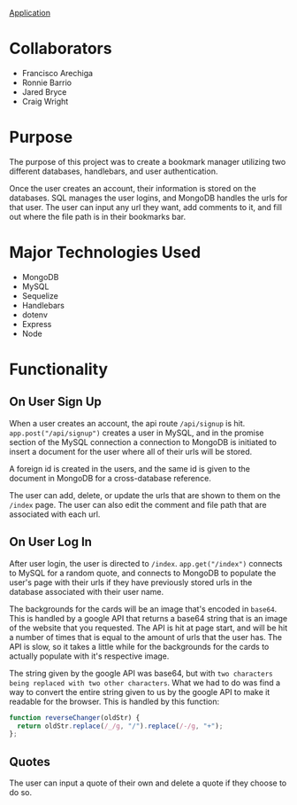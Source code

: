 [Application](https://calm-ocean-96864.herokuapp.com/)

# **Collaborators**

* Francisco Arechiga
* Ronnie Barrio
* Jared Bryce
* Craig Wright

# **Purpose**

The purpose of this project was to create a bookmark manager utilizing two different databases, handlebars, and user authentication. 

Once the user creates an account, their information is stored on the databases. SQL manages the user logins, and MongoDB handles the urls for that user. The user can input any url they want, add comments to it, and fill out where the file path is in their bookmarks bar.

# **Major Technologies Used**

* MongoDB
* MySQL
* Sequelize
* Handlebars
* dotenv
* Express
* Node

# **Functionality**

## **On User Sign Up**

When a user creates an account, the api route `/api/signup` is hit. `app.post("/api/signup")` creates a user in MySQL, and in the promise section of the MySQL connection a connection to MongoDB is initiated to insert a document for the user where all of their urls will be stored.

A foreign id is created in the users, and the same id is given to the document in MongoDB for a cross-database reference. 

The user can add, delete, or update the urls that are shown to them on the `/index` page. The user can also edit the comment and file path that are associated with each url.

## **On User Log In**

After user login, the user is directed to `/index`. `app.get("/index")` connects to MySQL for a random quote, and connects to MongoDB to populate the user's page with their urls if they have previously stored urls in the database associated with their user name.

The backgrounds for the cards will be an image that's encoded in `base64`. This is handled by a google API that returns a base64 string that is an image of the website that you requested. The API is hit at page start, and will be hit a number of times that is equal to the amount of urls that the user has. The API is slow, so it takes a little while for the backgrounds for the cards to actually populate with it's respective image. 

The string given by the google API was base64, but with `two characters being replaced with two other characters`. What we had to do was find a way to convert the entire string given to us by the google API to make it readable for the browser. This is handled by this function:

```javascript
function reverseChanger(oldStr) {
  return oldStr.replace(/_/g, "/").replace(/-/g, "+");
};
```

## **Quotes**

The user can input a quote of their own and delete a quote if they choose to do so. 


